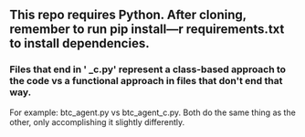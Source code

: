 ## This repo requires Python. After cloning, remember to run pip install—r requirements.txt to install dependencies.
### Files that end in ' _c.py' represent a class-based approach to the code vs a functional approach in files that don't end that way.
For example: btc_agent.py vs btc_agent_c.py.
Both do the same thing as the other, only accomplishing it slightly differently.
